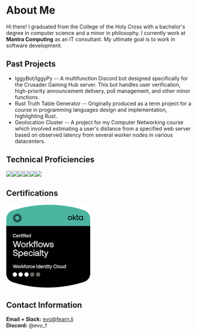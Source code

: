 # About Me
Hi there! I graduated from the College of the Holy Cross with a bachelor's degree in computer science and a minor in philosophy. 
I currently work at **Mantra Computing** as an IT consultant. My ultimate goal is to work in software development.

## Past Projects
- IggyBot/IggyPy -- A multifunction Discord bot designed specifically for the Crusader Gaming Hub server. This bot handles user verification, high-priority announcement delivery, poll management, and other minor functions.
- Rust Truth Table Generator -- Originally produced as a term project for a course in programming languages design and implementation, highlighting Rust. 
- Geolocation Cluster -- A project for my Computer Networking course which involved estimating a user's distance from a specified web server based on observed latency from several worker nodes in various datacenters. 

## Technical Proficiencies  
<img src = "https://img.shields.io/badge/Python-FFD43B?style=for-the-badge&logo=python&logoColor=darkgreen"><img src = "https://img.shields.io/badge/powershell-blue?style=for-the-badge&logo=powershell&logoColor=white"><img src = "https://img.shields.io/badge/Java-ED8B00?style=for-the-badge&logo=java&logoColor=white"><img src = "https://img.shields.io/badge/C%2B%2B-00599C?style=for-the-badge&logo=c%2B%2B&logoColor=white"><img src = "https://img.shields.io/badge/json-5E5C5C?style=for-the-badge&logo=json&logoColor=white"><img src = "https://img.shields.io/badge/Rust-black?style=for-the-badge&logo=rust&logoColor=#E57324">

## Certifications
![Okta Certified Workflows Specialty](./img/okta-certified-workflows-specialty.png)

## Contact Information
**Email + Slack:** evo@fearn.li  
**Discord:** @evo_f

<!--
**Evo-F/Evo-F** is a ✨ _special_ ✨ repository because its `README.md` (this file) appears on your GitHub profile.

Here are some ideas to get you started:

- 🔭 I’m currently working on ...
- 🌱 I’m currently learning ...
- 👯 I’m looking to collaborate on ...
- 🤔 I’m looking for help with ...
- 💬 Ask me about ...
- 📫 How to reach me: ...
- 😄 Pronouns: ...
- ⚡ Fun fact: ...
-->
